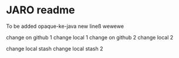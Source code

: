 # JARO readme
To be added opaque-ke-java
new lineß
wewewe

change on github 1
change local  1
change on github 2
change local 2

change local stash
change local stash 2